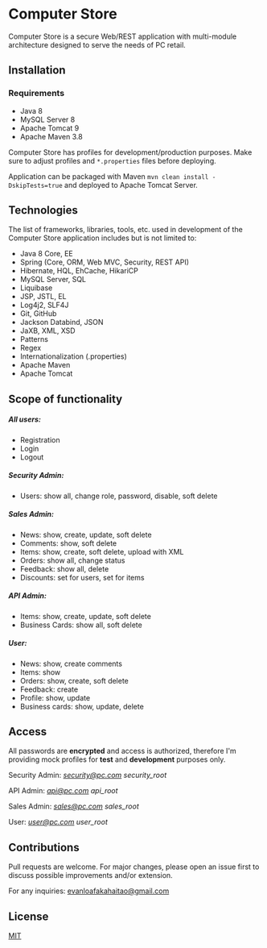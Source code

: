 # Computer Store

Computer Store is a secure Web/REST application with multi-module architecture 
designed to serve the needs of PC retail.

## Installation

### Requirements
* Java 8
* MySQL Server 8
* Apache Tomcat 9
* Apache Maven 3.8

Computer Store has profiles for development/production purposes. Make sure to adjust 
profiles and `*.properties` files before deploying.

Application can be packaged with Maven `mvn clean install -DskipTests=true` and 
deployed to Apache Tomcat Server.

## Technologies

The list of frameworks, libraries, tools, etc. used in 
development of the Computer Store application includes but is not limited to:
* Java 8 Core, EE
* Spring (Core, ORM, Web MVC, Security, REST API)
* Hibernate, HQL, EhCache, HikariCP
* MySQL Server, SQL
* Liquibase
* JSP, JSTL, EL
* Log4j2, SLF4J
* Git, GitHub
* Jackson Databind, JSON
* JaXB, XML, XSD
* Patterns
* Regex
* Internationalization (.properties)
* Apache Maven
* Apache Tomcat

## Scope of functionality

##### All users:
* Registration
* Login
* Logout

##### Security Admin:
* Users: show all, change role, password, disable, soft delete

##### Sales Admin:
* News: show, create, update, soft delete
* Comments: show, soft delete
* Items: show, create, soft delete, upload with XML
* Orders: show all, change status
* Feedback: show all, delete
* Discounts: set for users, set for items

##### API Admin:
* Items: show, create, update, soft delete
* Business Cards: show all, soft delete

##### User:
* News: show, create comments
* Items: show
* Orders: show, create, soft delete
* Feedback: create
* Profile: show, update
* Business cards: show, update, delete

## Access

All passwords are **encrypted** and access is authorized, 
therefore I'm providing mock profiles for **test** and **development** purposes only.

Security Admin: *security@pc.com* *security_root*

API Admin: *api@pc.com* *api_root*

Sales Admin: *sales@pc.com* *sales_root*

User: *user@pc.com* *user_root*

## Contributions
Pull requests are welcome. For major changes, please open an issue first 
to discuss possible improvements and/or extension.

For any inquiries: evanloafakahaitao@gmail.com

## License
[MIT](https://choosealicense.com/licenses/mit/)